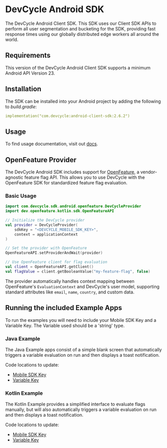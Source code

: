 # DevCycle Android SDK

The DevCycle Android Client SDK. This SDK uses our Client SDK APIs to perform all user segmentation
and bucketing for the SDK, providing fast response times using our globally distributed edge workers
all around the world.

## Requirements

This version of the DevCycle Android Client SDK supports a minimum Android API Version 23.

## Installation

The SDK can be installed into your Android project by adding the following to _build.gradle_:

```yaml
implementation("com.devcycle:android-client-sdk:2.6.2")
```

## Usage

To find usage documentation, visit out [docs](https://docs.devcycle.com/docs/sdk/client-side-sdks/android#usage).

## OpenFeature Provider

The DevCycle Android SDK includes support for [OpenFeature](https://openfeature.dev/), a vendor-agnostic feature flag API. This allows you to use DevCycle with the OpenFeature SDK for standardized feature flag evaluation.

### Basic Usage

```kotlin
import com.devcycle.sdk.android.openfeature.DevCycleProvider
import dev.openfeature.kotlin.sdk.OpenFeatureAPI

// Initialize the DevCycle provider
val provider = DevCycleProvider(
    sdkKey = "<DEVCYCLE_MOBILE_SDK_KEY>",
    context = applicationContext
)

// Set the provider with OpenFeature
OpenFeatureAPI.setProviderAndWait(provider)

// Use OpenFeature client for flag evaluation
val client = OpenFeatureAPI.getClient()
val flagValue = client.getBooleanValue("my-feature-flag", false)
```

The provider automatically handles context mapping between OpenFeature's `EvaluationContext` and DevCycle's user model, supporting standard attributes like `email`, `name`, `country`, and custom data.

## Running the included Example Apps

To run the examples you will need to include your Mobile SDK Key and a Variable Key. The Variable
used should be a 'string' type.

### Java Example

The Java Example apps consist of a simple blank screen that automatically triggers a variable evaluation
on run and then displays a toast notification.

Code locations to update:

- [Mobile SDK Key](https://github.com/DevCycleHQ/android-client-sdk/blob/main/java-example/src/main/java/com/devcycle/javaexample/JavaApplication.java#L33)
- [Variable Key](https://github.com/DevCycleHQ/android-client-sdk/blob/main/java-example/src/main/java/com/devcycle/javaexample/JavaApplication.java#L38)

### Kotlin Example

The Kotlin Example provides a simplified interface to evaluate flags manually, but will also
automatically triggers a variable evaluation on run and then displays a toast notification.

Code locations to update:

- [Mobile SDK Key](https://github.com/DevCycleHQ/android-client-sdk/blob/main/kotlin-example/src/main/java/com/devcycle/example/KotlinApplication.kt#L27)
- [Variable Key](https://github.com/DevCycleHQ/android-client-sdk/blob/main/kotlin-example/src/main/java/com/devcycle/example/KotlinApplication.kt#L33)
